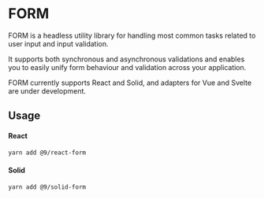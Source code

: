 # FORM

FORM is a headless utility library for handling most common tasks related to user input and input validation.

It supports both synchronous and asynchronous validations and enables you to easily unify form behaviour and validation
across your application.

FORM currently supports React and Solid, and adapters for Vue and Svelte are under development.

## Usage

#### React

```sh
yarn add @9/react-form
```

#### Solid

```sh
yarn add @9/solid-form
```
